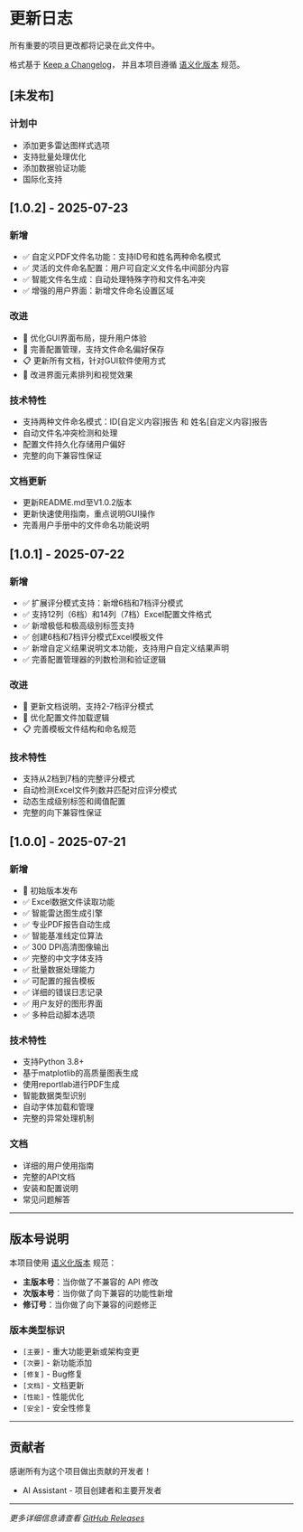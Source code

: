 # 更新日志

所有重要的项目更改都将记录在此文件中。

格式基于 [Keep a Changelog](https://keepachangelog.com/zh-CN/1.0.0/)，
并且本项目遵循 [语义化版本](https://semver.org/lang/zh-CN/) 规范。

## [未发布]

### 计划中
- 添加更多雷达图样式选项
- 支持批量处理优化
- 添加数据验证功能
- 国际化支持

## [1.0.2] - 2025-07-23

### 新增
- ✅ 自定义PDF文件名功能：支持ID号和姓名两种命名模式
- ✅ 灵活的文件命名配置：用户可自定义文件名中间部分内容
- ✅ 智能文件名生成：自动处理特殊字符和文件名冲突
- ✅ 增强的用户界面：新增文件命名设置区域

### 改进
- 📝 优化GUI界面布局，提升用户体验
- 🔧 完善配置管理，支持文件命名偏好保存
- 📋 更新所有文档，针对GUI软件使用方式
- 🎨 改进界面元素排列和视觉效果

### 技术特性
- 支持两种文件命名模式：ID[自定义内容]报告 和 姓名[自定义内容]报告
- 自动文件名冲突检测和处理
- 配置文件持久化存储用户偏好
- 完整的向下兼容性保证

### 文档更新
- 更新README.md至V1.0.2版本
- 更新快速使用指南，重点说明GUI操作
- 完善用户手册中的文件命名功能说明

## [1.0.1] - 2025-07-22

### 新增
- ✅ 扩展评分模式支持：新增6档和7档评分模式
- ✅ 支持12列（6档）和14列（7档）Excel配置文件格式
- ✅ 新增极低和极高级别标签支持
- ✅ 创建6档和7档评分模式Excel模板文件
- ✅ 新增自定义结果说明文本功能，支持用户自定义结果声明
- ✅ 完善配置管理器的列数检测和验证逻辑

### 改进
- 📝 更新文档说明，支持2-7档评分模式
- 🔧 优化配置文件加载逻辑
- 📋 完善模板文件结构和命名规范

### 技术特性
- 支持从2档到7档的完整评分模式
- 自动检测Excel文件列数并匹配对应评分模式
- 动态生成级别标签和阈值配置
- 完整的向下兼容性保证

## [1.0.0] - 2025-07-21

### 新增
- 🎉 初始版本发布
- ✅ Excel数据文件读取功能
- ✅ 智能雷达图生成引擎
- ✅ 专业PDF报告自动生成
- ✅ 智能基准线定位算法
- ✅ 300 DPI高清图像输出
- ✅ 完整的中文字体支持
- ✅ 批量数据处理能力
- ✅ 可配置的报告模板
- ✅ 详细的错误日志记录
- ✅ 用户友好的图形界面
- ✅ 多种启动脚本选项

### 技术特性
- 支持Python 3.8+
- 基于matplotlib的高质量图表生成
- 使用reportlab进行PDF生成
- 智能数据类型识别
- 自动字体加载和管理
- 完整的异常处理机制

### 文档
- 详细的用户使用指南
- 完整的API文档
- 安装和配置说明
- 常见问题解答

---

## 版本号说明

本项目使用 [语义化版本](https://semver.org/lang/zh-CN/) 规范：

- **主版本号**：当你做了不兼容的 API 修改
- **次版本号**：当你做了向下兼容的功能性新增
- **修订号**：当你做了向下兼容的问题修正

### 版本类型标识

- `[主要]` - 重大功能更新或架构变更
- `[次要]` - 新功能添加
- `[修复]` - Bug修复
- `[文档]` - 文档更新
- `[性能]` - 性能优化
- `[安全]` - 安全性修复

---

## 贡献者

感谢所有为这个项目做出贡献的开发者！

- AI Assistant - 项目创建者和主要开发者

---

*更多详细信息请查看 [GitHub Releases](https://github.com/your-username/psychological-test-report-generator/releases)*